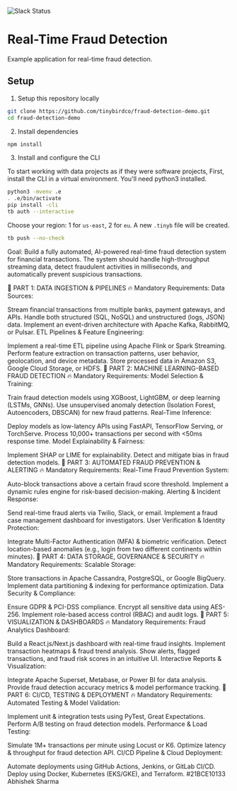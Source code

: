 <p>
  <img alt="Slack Status" src="https://img.shields.io/badge/slack-chat-1FCC83?style=flat&logo=slack"></a>
</p>

# Real-Time Fraud Detection 

Example application for real-time fraud detection.

## Setup


1. Setup this repository locally

```bash
git clone https://github.com/tinybirdco/fraud-detection-demo.git
cd fraud-detection-demo
```

2. Install dependencies

```bash
npm install
```

3. Install and configure the CLI

To start working with data projects as if they were software projects, First, install the CLI in a virtual environment.
You'll need python3 installed.


```bash
python3 -mvenv .e
. .e/bin/activate
pip install -cli
tb auth --interactive
```

Choose your region: 1 for `us-east`, 2 for `eu`. A new `.tinyb` file will be created.


```bash
tb push --no-check
```



Goal: Build a fully automated, AI-powered real-time fraud detection system for financial transactions. The system should handle high-throughput streaming data, detect fraudulent activities in milliseconds, and automatically prevent suspicious transactions.

📌 PART 1: DATA INGESTION & PIPELINES
🔥 Mandatory Requirements:
Data Sources:

Stream financial transactions from multiple banks, payment gateways, and APIs.
Handle both structured (SQL, NoSQL) and unstructured (logs, JSON) data.
Implement an event-driven architecture with Apache Kafka, RabbitMQ, or Pulsar.
ETL Pipelines & Feature Engineering:

Implement a real-time ETL pipeline using Apache Flink or Spark Streaming.
Perform feature extraction on transaction patterns, user behavior, geolocation, and device metadata.
Store processed data in Amazon S3, Google Cloud Storage, or HDFS.
📌 PART 2: MACHINE LEARNING-BASED FRAUD DETECTION
🔥 Mandatory Requirements:
Model Selection & Training:

Train fraud detection models using XGBoost, LightGBM, or deep learning (LSTMs, GNNs).
Use unsupervised anomaly detection (Isolation Forest, Autoencoders, DBSCAN) for new fraud patterns.
Real-Time Inference:

Deploy models as low-latency APIs using FastAPI, TensorFlow Serving, or TorchServe.
Process 10,000+ transactions per second with <50ms response time.
Model Explainability & Fairness:

Implement SHAP or LIME for explainability.
Detect and mitigate bias in fraud detection models.
📌 PART 3: AUTOMATED FRAUD PREVENTION & ALERTING
🔥 Mandatory Requirements:
Real-Time Fraud Prevention System:

Auto-block transactions above a certain fraud score threshold.
Implement a dynamic rules engine for risk-based decision-making.
Alerting & Incident Response:

Send real-time fraud alerts via Twilio, Slack, or email.
Implement a fraud case management dashboard for investigators.
User Verification & Identity Protection:

Integrate Multi-Factor Authentication (MFA) & biometric verification.
Detect location-based anomalies (e.g., login from two different continents within minutes).
📌 PART 4: DATA STORAGE, GOVERNANCE & SECURITY
🔥 Mandatory Requirements:
Scalable Storage:

Store transactions in Apache Cassandra, PostgreSQL, or Google BigQuery.
Implement data partitioning & indexing for performance optimization.
Data Security & Compliance:

Ensure GDPR & PCI-DSS compliance.
Encrypt all sensitive data using AES-256.
Implement role-based access control (RBAC) and audit logs.
📌 PART 5: VISUALIZATION & DASHBOARDS
🔥 Mandatory Requirements:
Fraud Analytics Dashboard:

Build a React.js/Next.js dashboard with real-time fraud insights.
Implement transaction heatmaps & fraud trend analysis.
Show alerts, flagged transactions, and fraud risk scores in an intuitive UI.
Interactive Reports & Visualization:

Integrate Apache Superset, Metabase, or Power BI for data analysis.
Provide fraud detection accuracy metrics & model performance tracking.
📌 PART 6: CI/CD, TESTING & DEPLOYMENT
🔥 Mandatory Requirements:
Automated Testing & Model Validation:

Implement unit & integration tests using PyTest, Great Expectations.
Perform A/B testing on fraud detection models.
Performance & Load Testing:

Simulate 1M+ transactions per minute using Locust or K6.
Optimize latency & throughput for fraud detection API.
CI/CD Pipeline & Cloud Deployment:

Automate deployments using GitHub Actions, Jenkins, or GitLab CI/CD.
Deploy using Docker, Kubernetes (EKS/GKE), and Terraform.
#21BCE10133
Abhishek Sharma
